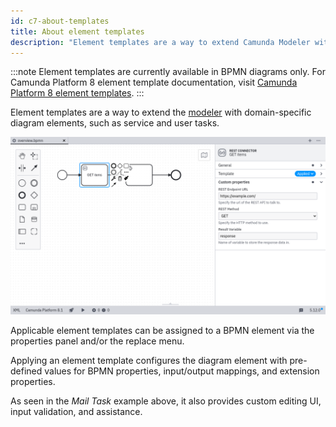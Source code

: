 ```yaml
---
id: c7-about-templates
title: About element templates
description: "Element templates are a way to extend Camunda Modeler with domain-specific diagram elements, such as service and user tasks."
---
```


:::note
Element templates are currently available in BPMN diagrams only. For Camunda Platform 8 element template documentation, visit [Camunda Platform 8 element templates](../about-templates.md).
:::

Element templates are a way to extend the [modeler](https://camunda.org/bpmn/tool/) with domain-specific diagram elements, such as service and user tasks.

![Custom fields in Desktop Modeler](./img/overview.png)

Applicable element templates can be assigned to a BPMN element via the properties panel and/or the replace menu.

Applying an element template configures the diagram element with pre-defined values for BPMN properties, input/output mappings, and extension properties.

As seen in the _Mail Task_ example above, it also provides custom editing UI, input validation, and assistance.
